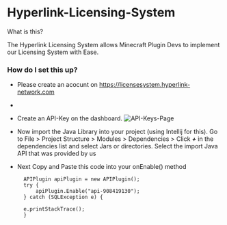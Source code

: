 # Hyperlink-Licensing-System

What is this?

The Hyperlink Licensing System allows Minecraft Plugin Devs to implement our Licensing System with Ease.


### How do I set this up?

- Please create an acocunt on https://licensesystem.hyperlink-network.com
- 
- Create an API-Key on the dashboard. 
![API-Keys-Page](https://user-images.githubusercontent.com/71306750/138485996-469d5113-9ff5-42bb-a457-ae0f6022b177.png)

- Now import the Java Library into your project (using Intellij for this). Go to File > Project Structure > Modules > Dependencies > Click ***+*** in the dependencies list and select Jars or directories. Select the import Java API that was provided by us

- Next Copy and Paste this code into your onEnable() method

        APIPlugin apiPlugin = new APIPlugin();
        try {
            apiPlugin.Enable("api-908419130");
        } catch (SQLException e) {
       
        e.printStackTrace();
        }
